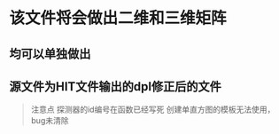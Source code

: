 # 该文件将会做出二维和三维矩阵
## 均可以单独做出
## 源文件为HIT文件输出的dpl修正后的文件
> 注意点
> 探测器的id编号在函数已经写死
> 创建单直方图的模板无法使用，bug未清除
